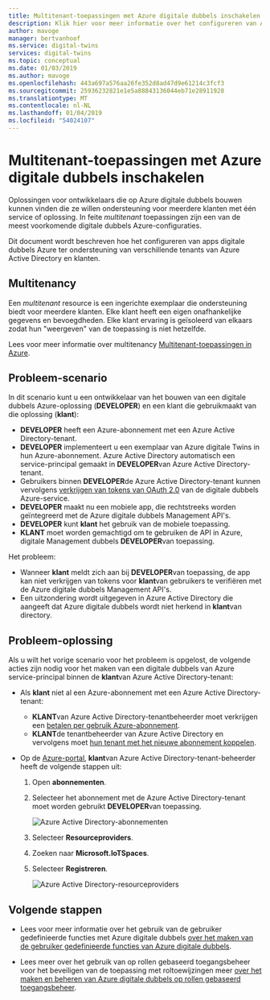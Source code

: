 ```yaml
---
title: Multitenant-toepassingen met Azure digitale dubbels inschakelen | Microsoft Docs
description: Klik hier voor meer informatie over het configureren van Azure Active Directory-toepassingen voor meerdere tenants voor digitale dubbels van Azure.
author: mavoge
manager: bertvanhoof
ms.service: digital-twins
services: digital-twins
ms.topic: conceptual
ms.date: 01/03/2019
ms.author: mavoge
ms.openlocfilehash: 443a697a576aa26fe352d8ad47d9e61214c3fcf3
ms.sourcegitcommit: 25936232821e1e5a88843136044eb71e28911928
ms.translationtype: MT
ms.contentlocale: nl-NL
ms.lasthandoff: 01/04/2019
ms.locfileid: "54024107"
---
```

# <a name="enable-multitenant-applications-with-azure-digital-twins"></a>Multitenant-toepassingen met Azure digitale dubbels inschakelen

Oplossingen voor ontwikkelaars die op Azure digitale dubbels bouwen kunnen vinden die ze willen ondersteuning voor meerdere klanten met één service of oplossing. In feite *multitenant* toepassingen zijn een van de meest voorkomende digitale dubbels Azure-configuraties.

Dit document wordt beschreven hoe het configureren van apps digitale dubbels Azure ter ondersteuning van verschillende tenants van Azure Active Directory en klanten.

## <a name="multitenancy"></a>Multitenancy

Een *multitenant* resource is een ingerichte exemplaar die ondersteuning biedt voor meerdere klanten. Elke klant heeft een eigen onafhankelijke gegevens en bevoegdheden. Elke klant ervaring is geïsoleerd van elkaars zodat hun "weergeven" van de toepassing is niet hetzelfde.

Lees voor meer informatie over multitenancy [Multitenant-toepassingen in Azure](https://docs.microsoft.com/azure/dotnet-develop-multitenant-applications).

## <a name="problem-scenario"></a>Probleem-scenario

In dit scenario kunt u een ontwikkelaar van het bouwen van een digitale dubbels Azure-oplossing (**DEVELOPER**) en een klant die gebruikmaakt van die oplossing (**klant**):

- **DEVELOPER** heeft een Azure-abonnement met een Azure Active Directory-tenant.
- **DEVELOPER** implementeert u een exemplaar van Azure digitale Twins in hun Azure-abonnement. Azure Active Directory automatisch een service-principal gemaakt in **DEVELOPER**van Azure Active Directory-tenant.
- Gebruikers binnen **DEVELOPER**de Azure Active Directory-tenant kunnen vervolgens [verkrijgen van tokens van OAuth 2.0](./security-authenticating-apis.md) van de digitale dubbels Azure-service.
- **DEVELOPER** maakt nu een mobiele app, die rechtstreeks worden geïntegreerd met de Azure digitale dubbels Management API's.
- **DEVELOPER** kunt **klant** het gebruik van de mobiele toepassing.
- **KLANT** moet worden gemachtigd om te gebruiken de API in Azure, digitale Management dubbels **DEVELOPER**van toepassing.

Het probleem:

- Wanneer **klant** meldt zich aan bij **DEVELOPER**van toepassing, de app kan niet verkrijgen van tokens voor **klant**van gebruikers te verifiëren met de Azure digitale dubbels Management API's.
- Een uitzondering wordt uitgegeven in Azure Active Directory die aangeeft dat Azure digitale dubbels wordt niet herkend in **klant**van directory.

## <a name="problem-solution"></a>Probleem-oplossing

Als u wilt het vorige scenario voor het probleem is opgelost, de volgende acties zijn nodig voor het maken van een digitale dubbels van Azure service-principal binnen de **klant**van Azure Active Directory-tenant:

- Als **klant** niet al een Azure-abonnement met een Azure Active Directory-tenant:

  - **KLANT**van Azure Active Directory-tenantbeheerder moet verkrijgen een [betalen per gebruik Azure-abonnement](https://azure.microsoft.com/offers/ms-azr-0003p/).
  - **KLANT**de tenantbeheerder van Azure Active Directory en vervolgens moet [hun tenant met het nieuwe abonnement koppelen](https://docs.microsoft.com/azure/active-directory/hybrid/whatis-hybrid-identity).

- Op de [Azure-portal](https://portal.azure.com), **klant**van Azure Active Directory-tenant-beheerder heeft de volgende stappen uit:

  1. Open **abonnementen**.
  1. Selecteer het abonnement met de Azure Active Directory-tenant moet worden gebruikt **DEVELOPER**van toepassing.

     ![Azure Active Directory-abonnementen][1]

  1. Selecteer **Resourceproviders**.
  1. Zoeken naar **Microsoft.IoTSpaces**.
  1. Selecteer **Registreren**.

     ![Azure Active Directory-resourceproviders][2]
  
## <a name="next-steps"></a>Volgende stappen

- Lees voor meer informatie over het gebruik van de gebruiker gedefinieerde functies met Azure digitale dubbels [over het maken van de gebruiker gedefinieerde functies van Azure digitale dubbels](./how-to-user-defined-functions.md).

- Lees meer over het gebruik van op rollen gebaseerd toegangsbeheer voor het beveiligen van de toepassing met roltoewijzingen meer [over het maken en beheren van Azure digitale dubbels op rollen gebaseerd toegangsbeheer](./security-create-manage-role-assignments.md).

<!-- Images -->
[1]: media/multitenant/ad-subscriptions.png
[2]: media/multitenant/ad-resource-providers.png
